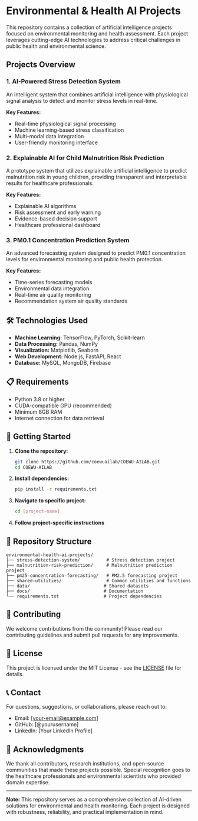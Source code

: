 # Environmental & Health AI Projects

This repository contains a collection of artificial intelligence projects focused on environmental monitoring and health assessment. Each project leverages cutting-edge AI technologies to address critical challenges in public health and environmental science.

## Projects Overview

### 1. AI-Powered Stress Detection System

An intelligent system that combines artificial intelligence with physiological signal analysis to detect and monitor stress levels in real-time.

**Key Features:**
- Real-time physiological signal processing
- Machine learning-based stress classification
- Multi-modal data integration
- User-friendly monitoring interface

### 2. Explainable AI for Child Malnutrition Risk Prediction

A prototype system that utilizes explainable artificial intelligence to predict malnutrition risk in young children, providing transparent and interpretable results for healthcare professionals.

**Key Features:**
- Explainable AI algorithms
- Risk assessment and early warning
- Evidence-based decision support
- Healthcare professional dashboard

### 3. PM0.1 Concentration Prediction System

An advanced forecasting system designed to predict PM0.1 concentration levels for environmental monitoring and public health protection.

**Key Features:**
- Time-series forecasting models
- Environmental data integration
- Real-time air quality monitoring
- Recommendation system air quality standards

## 🛠️ Technologies Used

- **Machine Learning:** TensorFlow, PyTorch, Scikit-learn
- **Data Processing:** Pandas, NumPy
- **Visualization:** Matplotlib, Seaborn
- **Web Development:** Node.js, FastAPI, React
- **Database:** MySQL, MongoDB, Firebase

## 📋 Requirements

- Python 3.8 or higher
- CUDA-compatible GPU (recommended)
- Minimum 8GB RAM
- Internet connection for data retrieval

## 🚀 Getting Started

1. **Clone the repository:**
   ```bash
   git clone https://github.com/coewuailab/COEWU-AILAB.git
   cd COEWU-AILAB
   ```

2. **Install dependencies:**
   ```bash
   pip install -r requirements.txt
   ```

3. **Navigate to specific project:**
   ```bash
   cd [project-name]
   ```

4. **Follow project-specific instructions**

## 📂 Repository Structure

```
environmental-health-ai-projects/
├── stress-detection-system/          # Stress detection project
├── malnutrition-risk-prediction/     # Malnutrition prediction project
├── pm25-concentration-forecasting/   # PM2.5 forecasting project
├── shared-utilities/                 # Common utilities and functions
├── data/                            # Shared datasets
├── docs/                            # Documentation
└── requirements.txt                 # Project dependencies
```

## 🤝 Contributing

We welcome contributions from the community! Please read our contributing guidelines and submit pull requests for any improvements.

## 📄 License

This project is licensed under the MIT License - see the [LICENSE](LICENSE) file for details.

## 📞 Contact

For questions, suggestions, or collaborations, please reach out to:

- Email: [your-email@example.com]
- GitHub: [@yourusername]
- LinkedIn: [Your LinkedIn Profile]

## 🙏 Acknowledgments

We thank all contributors, research institutions, and open-source communities that made these projects possible. Special recognition goes to the healthcare professionals and environmental scientists who provided domain expertise.

---

**Note:** This repository serves as a comprehensive collection of AI-driven solutions for environmental and health monitoring. Each project is designed with robustness, reliability, and practical implementation in mind.
